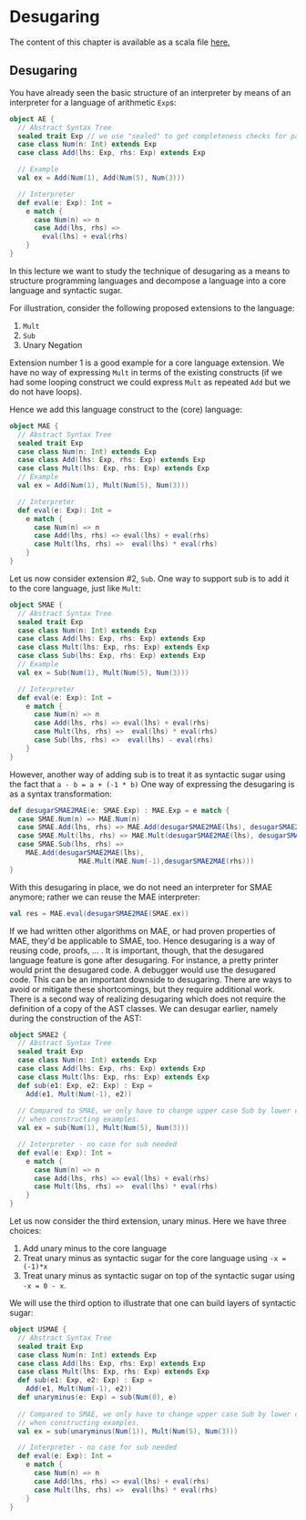 # Desugaring

The content of this chapter is available as a scala file [here.](./desugaring.scala)

## Desugaring

You have already seen the basic structure of an interpreter by means of an interpreter for a language of arithmetic `Exp`s:

```scala mdoc
object AE {
  // Abstract Syntax Tree
  sealed trait Exp // we use "sealed" to get completeness checks for pattern matching
  case class Num(n: Int) extends Exp
  case class Add(lhs: Exp, rhs: Exp) extends Exp

  // Example
  val ex = Add(Num(1), Add(Num(5), Num(3)))

  // Interpreter
  def eval(e: Exp): Int =
    e match {
      case Num(n) => n
      case Add(lhs, rhs) =>
        eval(lhs) + eval(rhs)
    }
}
```

In this lecture we want to study the technique of desugaring as a means to structure programming languages and decompose a language into
a core language and syntactic sugar.
 
For illustration, consider the following proposed extensions to the language:
  1. `Mult`
  2. `Sub`
  3. Unary Negation 

Extension number 1 is a good example for a core language extension. We have no way of expressing `Mult` in terms of the existing constructs
(if we had some looping construct we could express `Mult` as repeated `Add` but we do not have loops).
 
Hence we add this language construct to the (core) language:

```scala mdoc
object MAE {
  // Abstract Syntax Tree
  sealed trait Exp
  case class Num(n: Int) extends Exp
  case class Add(lhs: Exp, rhs: Exp) extends Exp
  case class Mult(lhs: Exp, rhs: Exp) extends Exp
  // Example
  val ex = Add(Num(1), Mult(Num(5), Num(3)))

  // Interpreter
  def eval(e: Exp): Int =
    e match {
      case Num(n) => n
      case Add(lhs, rhs) => eval(lhs) + eval(rhs)
      case Mult(lhs, rhs) =>  eval(lhs) * eval(rhs)
    }
}
```

Let us now consider extension #2, `Sub`. One way to support sub is to add it to the core language, just like `Mult`:

```scala mdoc
object SMAE {
  // Abstract Syntax Tree
  sealed trait Exp
  case class Num(n: Int) extends Exp
  case class Add(lhs: Exp, rhs: Exp) extends Exp
  case class Mult(lhs: Exp, rhs: Exp) extends Exp
  case class Sub(lhs: Exp, rhs: Exp) extends Exp
  // Example
  val ex = Sub(Num(1), Mult(Num(5), Num(3)))

  // Interpreter
  def eval(e: Exp): Int =
    e match {
      case Num(n) => n
      case Add(lhs, rhs) => eval(lhs) + eval(rhs)
      case Mult(lhs, rhs) =>  eval(lhs) * eval(rhs)
      case Sub(lhs, rhs) =>  eval(lhs) - eval(rhs)
    }
}
```

However, another way of adding sub is to treat it as syntactic sugar using the fact that ``a - b = a + (-1 * b)``
One way of expressing the desugaring is as a syntax transformation: 

```scala mdoc
def desugarSMAE2MAE(e: SMAE.Exp) : MAE.Exp = e match {
  case SMAE.Num(n) => MAE.Num(n)
  case SMAE.Add(lhs, rhs) => MAE.Add(desugarSMAE2MAE(lhs), desugarSMAE2MAE(rhs))
  case SMAE.Mult(lhs, rhs) => MAE.Mult(desugarSMAE2MAE(lhs), desugarSMAE2MAE(rhs)) 
  case SMAE.Sub(lhs, rhs) => 
    MAE.Add(desugarSMAE2MAE(lhs), 
                 MAE.Mult(MAE.Num(-1),desugarSMAE2MAE(rhs)))
}
```

With this desugaring in place, we do not need an interpreter for SMAE anymore; rather we can reuse the MAE interpreter: 

```scala mdoc
val res = MAE.eval(desugarSMAE2MAE(SMAE.ex))
```

If we had written other algorithms on MAE, or had proven properties of MAE, they'd be applicable to SMAE, too. Hence desugaring is a way
of reusing code, proofs, ... . It is important, though, that the desugared language feature is gone after desugaring. For instance,
a pretty printer would print the desugared code. A debugger would use the desugared code. This can be an important downside to desugaring.
There are ways to avoid or mitigate these shortcomings, but they require additional work.
There is a second way of realizing desugaring which does not require the definition of a copy of the AST classes. We can desugar earlier,
namely during the construction of the AST:

```scala mdoc
object SMAE2 {
  // Abstract Syntax Tree
  sealed trait Exp
  case class Num(n: Int) extends Exp
  case class Add(lhs: Exp, rhs: Exp) extends Exp
  case class Mult(lhs: Exp, rhs: Exp) extends Exp
  def sub(e1: Exp, e2: Exp) : Exp =
    Add(e1, Mult(Num(-1), e2))
  
  // Compared to SMAE, we only have to change upper case Sub by lower case sub
  // when constructing examples.
  val ex = sub(Num(1), Mult(Num(5), Num(3)))

  // Interpreter - no case for sub needed
  def eval(e: Exp): Int =
    e match {
      case Num(n) => n
      case Add(lhs, rhs) => eval(lhs) + eval(rhs)
      case Mult(lhs, rhs) =>  eval(lhs) * eval(rhs)
    }
}
```

Let us now consider the third extension, unary minus. Here we have three choices:

 1. Add unary minus to the core language
 2. Treat unary minus as syntactic sugar for the core language using  ``-x = (-1)*x``
 3. Treat unary minus as syntactic sugar on top of the syntactic sugar using ``-x = 0 - x``.

We will use the third option to illustrate that one can build layers of syntactic sugar:

```scala mdoc
object USMAE {
  // Abstract Syntax Tree
  sealed trait Exp
  case class Num(n: Int) extends Exp
  case class Add(lhs: Exp, rhs: Exp) extends Exp
  case class Mult(lhs: Exp, rhs: Exp) extends Exp
  def sub(e1: Exp, e2: Exp) : Exp =
    Add(e1, Mult(Num(-1), e2))
  def unaryminus(e: Exp) = sub(Num(0), e)
  
  // Compared to SMAE, we only have to change upper case Sub by lower case sub
  // when constructing examples.
  val ex = sub(unaryminus(Num(1)), Mult(Num(5), Num(3)))

  // Interpreter - no case for sub needed
  def eval(e: Exp): Int =
    e match {
      case Num(n) => n
      case Add(lhs, rhs) => eval(lhs) + eval(rhs)
      case Mult(lhs, rhs) =>  eval(lhs) * eval(rhs)
    }
}
```
